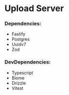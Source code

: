 # Upload Server

### Dependencies:
- Fastify
- Postgres
- Uuidv7
- Zod

### DevDependencies:
- Typescript
- Biome
- Drizzle
- Vitest
